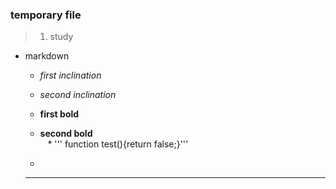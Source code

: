 ### temporary file

>1. study
  - markdown<br/>
    * *first inclination*<br/>
    * _second inclination_<br/>
    * **first bold**<br/>
    * __second bold__<br/>
    * ''' function test(){return false;}''' <br/>
    
    * ~~~~ horizontal Rules ~~~~~
    ***
